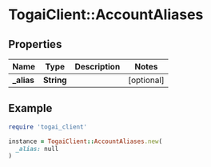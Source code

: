 # TogaiClient::AccountAliases

## Properties

| Name | Type | Description | Notes |
| ---- | ---- | ----------- | ----- |
| **_alias** | **String** |  | [optional] |

## Example

```ruby
require 'togai_client'

instance = TogaiClient::AccountAliases.new(
  _alias: null
)
```

